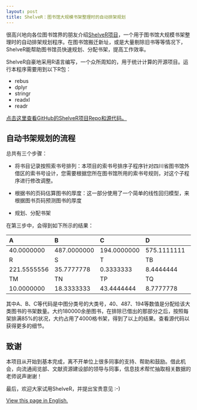 ```yaml
---
layout: post
title: ShelveR：图书馆大规模书架整理时的自动排架规划
---
```


很高兴地向各位图书馆界的朋友介绍[ShelveR项目](https://github.com/scanthony/ShelveR-Automated-Shelving-Planning-for-Libraries)，一个用于图书馆大规模书架整理时的自动排架规划程序。在图书馆搬迁新址，或是大量剔除旧书等等情况下，ShelveR能帮助图书馆员快速规划、分配书架，提高工作效率。

ShelveR自豪地采用R语言编写，一个众所周知的，用于统计计算的开源项目。运行本程序需要用到以下R包： 

* rebus
* dplyr
* stringr
* readxl
* readr

[点击这里查看GitHub的ShelveR项目Repo和源代码。](https://github.com/scanthony/ShelveR-Automated-Shelving-Planning-for-Libraries)

## 自动书架规划的流程

总共有三个步骤： 

* 将书目记录按照索书号排列：本项目的索书号排序子程序针对四川省图书馆外借区的索书号设计，您需要根据您所在图书馆所用的索书号规则，对这个子程序进行修改调整。

* 根据书的页码估算图书的厚度：这一部分使用了一个简单的线性回归模型，来根据图书页码预测图书的厚度

* 规划、分配书架

在第三步中，会得到如下所示的结果： 

| A           | B           | C           | D           | E          | F           | G           | K           | N          | O          | P          | Q          |
| :---------- | :---------- | :---------- | :---------- | :--------- | :---------- | :---------- | :---------- | :--------- | :--------- | :--------- | :--------- |
| 40.0000000  | 487.0000000 | 194.0000000 | 575.1111111 | 71.2222222 | 657.0000000 | 317.6666667 | 920.6666667 | 25.6666667 | 34.5555556 | 25.3333333 | 23.5555556 |
| R           | S           | T           | TB          | TD         | TE          | TF          | TG          | TH         | TJ         | TK         | TL         |
| 221.5555556 | 35.7777778  | 0.3333333   | 8.4444444   | 0.3333333  | 0.6666667   | 0.4444444   | 6.5555556   | 5.5555556  | 0.5555556  | 2.1111111  | 0.8888889  |
| TM          | TN          | TP          | TQ          | TS         | TU          | TV          | U           | V          | X          | Z          |            |
| 10.0000000  | 18.3333333  | 43.4444444  | 8.7777778   | 81.5555556 | 37.7777778  | 3.0000000   | 21.6666667  | 3.7777778  | 26.3333333 | 47.0000000 |            |

其中A、B、C等代码是中图分类号的大类号，40、487、194等数值是分配给该大类图书的书架数量。大约180000余册图书，在排除已借出的那部分之后，按照每架排满85%的状况，大约占用了4000格书架，得到了以上的结果。查看源代码以获得更多的细节。

## 致谢
 
本项目从开始到基本完成，离不开单位上很多同事的支持、帮助和鼓励。借此机会，向流通阅览部、文献资源建设部的领导与同事，信息技术帮忙抽取相关数据的老师说声谢谢！

最后，欢迎大家试用ShelveR，并提出宝贵意见 :-)

[View this page in English. ](https://scanthony.github.io/ShelveR-Automated-Shelving-Planning-en/)
